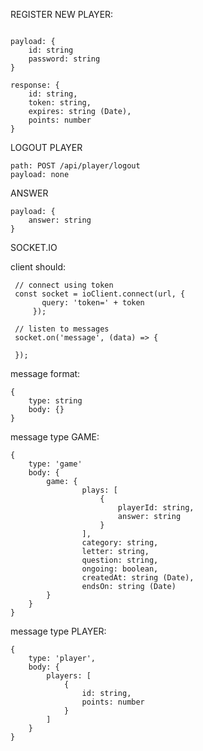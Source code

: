 
REGISTER NEW PLAYER:
```path: POST /api/player/

payload: {
    id: string
    password: string
}

response: {
    id: string,
    token: string,
    expires: string (Date),
    points: number
}
```

LOGOUT PLAYER
```
path: POST /api/player/logout
payload: none
```


ANSWER
```path: POST /api/game/play/answer
payload: {
    answer: string
}
```

SOCKET.IO

client should:

```
 // connect using token
 const socket = ioClient.connect(url, {
       query: 'token=' + token
     });
 
 // listen to messages
 socket.on('message', (data) => {
 
 });
```

message format:
```$xslt
{
    type: string
    body: {}
}
```

message type GAME:
```$xslt
{
    type: 'game'
    body: {
        game: {
                plays: [
                    {
                        playerId: string,
                        answer: string
                    }
                ],
                category: string,
                letter: string,
                question: string,
                ongoing: boolean,
                createdAt: string (Date),
                endsOn: string (Date)
        }
    }
}
```

message type PLAYER:
```$xslt
{
    type: 'player',
    body: {
        players: [
            {
                id: string,
                points: number
            }
        ]
    }
}

```